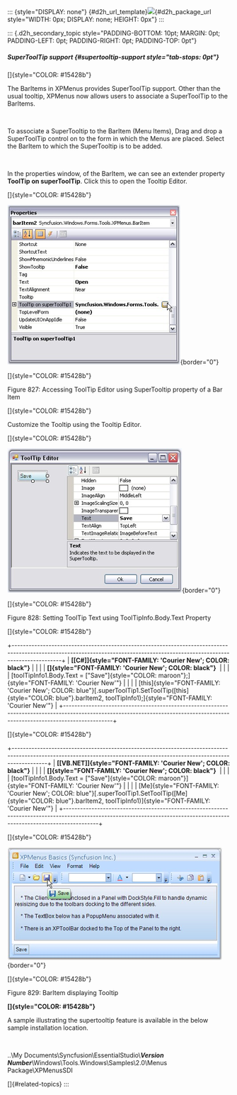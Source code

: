 ::: {style="DISPLAY: none"}
[](ms-xhelp:///?Id=d2h_url_template){#d2h_url_template}![](!package_url!){#d2h_package_url style="WIDTH: 0px; DISPLAY: none; HEIGHT: 0px"}
:::

::: {.d2h_secondary_topic style="PADDING-BOTTOM: 10pt; MARGIN: 0pt; PADDING-LEFT: 0pt; PADDING-RIGHT: 0pt; PADDING-TOP: 0pt"}
##### SuperToolTip support {#supertooltip-support style="tab-stops: 0pt"}

[]{style="COLOR: #15428b"} 

The BarItems in XPMenus provides SuperToolTip support. Other than the usual tooltip, XPMenus now allows users to associate a SuperToolTip to the BarItems.

 

To associate a SuperTooltip to the BarItem (Menu Items), Drag and drop a SuperToolTip control on to the form in which the Menus are placed. Select the BarItem to which the SuperTooltip is to be added.

 

In the properties window, of the BarItem, we can see an extender property **ToolTip on superToolTip**. Click this to open the Tooltip Editor.

[]{style="COLOR: #15428b"} 

![](ImagesExt/image76_815.jpg){border="0"}

[]{style="COLOR: #15428b"} 

Figure 827: Accessing ToolTip Editor using SuperTooltip property of a Bar Item

[]{style="COLOR: #15428b"} 

Customize the Tooltip using the Tooltip Editor.

[]{style="COLOR: #15428b"} 

![](ImagesExt/image76_816.jpg){border="0"}

[]{style="COLOR: #15428b"} 

Figure 828: Setting ToolTip Text using ToolTipInfo.Body.Text Property

[]{style="COLOR: #15428b"} 

+-----------------------------------------------------------------------------------------------------------------------------------------------------------------------------+
| **[\[C#\]]{style="FONT-FAMILY: 'Courier New'; COLOR: black"}**                                                                                                              |
|                                                                                                                                                                             |
| **[]{style="FONT-FAMILY: 'Courier New'; COLOR: black"}**                                                                                                                    |
|                                                                                                                                                                             |
| [toolTipInfo1.Body.Text = [\"Save\"]{style="COLOR: maroon"};]{style="FONT-FAMILY: 'Courier New'"}                                                                           |
|                                                                                                                                                                             |
| [this]{style="FONT-FAMILY: 'Courier New'; COLOR: blue"}[.superToolTip1.SetToolTip([this]{style="COLOR: blue"}.barItem2, toolTipInfo1);]{style="FONT-FAMILY: 'Courier New'"} |
+-----------------------------------------------------------------------------------------------------------------------------------------------------------------------------+

[]{style="COLOR: #15428b"} 

+------------------------------------------------------------------------------------------------------------------------------------------------------------------------+
| **[\[VB.NET\]]{style="FONT-FAMILY: 'Courier New'; COLOR: black"}**                                                                                                     |
|                                                                                                                                                                        |
| **[]{style="FONT-FAMILY: 'Courier New'; COLOR: black"}**                                                                                                               |
|                                                                                                                                                                        |
| [toolTipInfo1.Body.Text = [\"Save\"]{style="COLOR: maroon"}]{style="FONT-FAMILY: 'Courier New'"}                                                                       |
|                                                                                                                                                                        |
| [Me]{style="FONT-FAMILY: 'Courier New'; COLOR: blue"}[.superToolTip1.SetToolTip([Me]{style="COLOR: blue"}.barItem2, toolTipInfo1)]{style="FONT-FAMILY: 'Courier New'"} |
+------------------------------------------------------------------------------------------------------------------------------------------------------------------------+

[]{style="COLOR: #15428b"} 

![](ImagesExt/image76_817.jpg){border="0"}

[]{style="COLOR: #15428b"} 

Figure 829: BarItem displaying Tooltip

**[]{style="COLOR: #15428b"}** 

A sample illustrating the supertooltip feature is available in the below sample installation location.

 

..\\My Documents\\Syncfusion\\EssentialStudio\\***Version Number***\\Windows\\Tools.Windows\\Samples\\2.0\\Menus Package\\XPMenusSDI

[]{#related-topics}
:::
